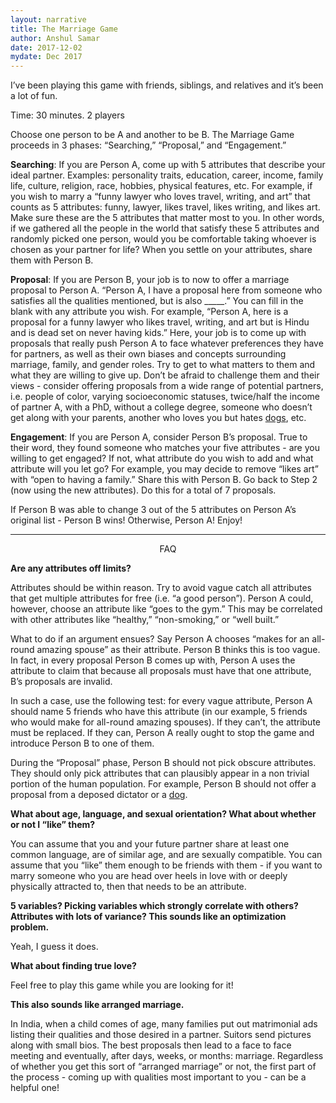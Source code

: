 ```yaml
---
layout: narrative
title: The Marriage Game
author: Anshul Samar
date: 2017-12-02
mydate: Dec 2017
---
```


I’ve been playing this game with friends, siblings, and relatives and
it’s been a lot of fun.

Time: 30 minutes.
2 players

Choose one person to be A and another to be B. The Marriage Game
proceeds in 3 phases: “Searching,” “Proposal,” and “Engagement.”

**Searching**: If you are Person A, come up with 5 attributes that
describe your ideal partner. Examples: personality traits, education,
career, income, family life, culture, religion, race, hobbies,
physical features, etc. For example, if you wish to marry a “funny
lawyer who loves travel, writing, and art” that counts as 5
attributes: funny, lawyer, likes travel, likes writing, and likes
art. Make sure these are the 5 attributes that matter most to you. In
other words, if we gathered all the people in the world that satisfy
these 5 attributes and randomly picked one person, would you be
comfortable taking whoever is chosen as your partner for life? When
you settle on your attributes, share them with Person B.

**Proposal**: If you are Person B, your job is to now to offer a marriage
proposal to Person A.  “Person A, I have a proposal here from someone
who satisfies all the qualities mentioned, but is also _____.” You can
fill in the blank with any attribute you wish. For example, “Person A,
here is a proposal for a funny lawyer who likes travel, writing, and
art but is Hindu and is dead set on never having kids.” Here, your job
is to come up with proposals that really push Person A to face
whatever preferences they have for partners, as well as their own
biases and concepts surrounding marriage, family, and gender
roles. Try to get to what matters to them and what they are willing to
give up. Don’t be afraid to challenge them and their views - consider
offering proposals from a wide range of potential partners,
i.e. people of color, varying socioeconomic statuses, twice/half the
income of partner A, with a PhD, without a college degree, someone who
doesn’t get along with your parents, another who loves you but hates
<a href="https://i.pinimg.com/736x/fd/89/f9/fd89f9b863bbcb77534d9b53faf9fa33--puppy-dog-eyes-dog-nose.jpg">dogs</a>, etc.

**Engagement**: If you are Person A, consider Person B’s proposal. True to
their word, they found someone who matches your five attributes - are
you willing to get engaged? If not, what attribute do you wish to add
and what attribute will you let go? For example, you may decide to
remove “likes art” with “open to having a family.” Share this with
Person B. Go back to Step 2 (now using the new attributes). Do this
for a total of 7 proposals.

If Person B was able to change 3 out of the 5 attributes on Person A’s
original list - Person B wins! Otherwise, Person A! Enjoy!

---

<p style="text-align: center;"> FAQ </p>

**Are any attributes off limits?**

Attributes should be within reason. Try to avoid vague catch all
attributes that get multiple attributes for free (i.e. “a good
person”). Person A could, however, choose an attribute like “goes to
the gym.” This may be correlated with other attributes like “healthy,”
“non-smoking,” or “well built.”

What to do if an argument ensues? Say Person A chooses “makes for an
all-round amazing spouse” as their attribute. Person B thinks this is
too vague. In fact, in every proposal Person B comes up with, Person A
uses the attribute to claim that because all proposals must have that
one attribute, B’s proposals are invalid.

In such a case, use the following test: for every vague attribute,
Person A should name 5 friends who have this attribute (in our
example, 5 friends who would make for all-round amazing spouses). If
they can’t, the attribute must be replaced. If they can, Person A
really ought to stop the game and introduce Person B to one of them.

During the “Proposal” phase, Person B should not pick obscure
attributes. They should only pick attributes that can plausibly appear
in a non trivial portion of the human population. For example, Person
B should not offer a proposal from a deposed dictator or a <a href="https://i.imgflip.com/1v8pjg.jpg">dog</a>.

**What about age, language, and sexual orientation? What about whether
or not I “like” them?**

You can assume that you and your future partner share at least one
common language, are of similar age, and are sexually compatible. You
can assume that you “like” them enough to be friends with them - if
you want to marry someone who you are head over heels in love with or
deeply physically attracted to, then that needs to be an attribute.

**5 variables? Picking variables which strongly correlate with others?
Attributes with lots of variance? This sounds like an optimization
problem.**

Yeah, I guess it does.

**What about finding true love?**

Feel free to play this game while you are looking for it!

**This also sounds like arranged marriage.**

In India, when a child comes of age, many families put out matrimonial
ads listing their qualities and those desired in a partner. Suitors
send pictures along with small bios. The best proposals then lead to a
face to face meeting and eventually, after days, weeks, or months:
marriage. Regardless of whether you get this sort of “arranged
marriage” or not, the first part of the process - coming up with
qualities most important to you - can be a helpful one!



